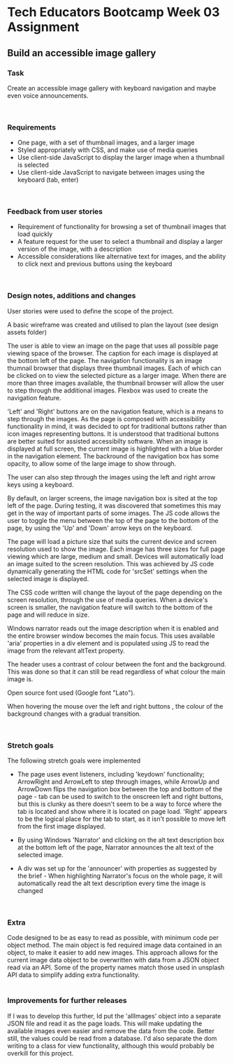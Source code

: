 # Tech Educators Bootcamp Week 03 Assignment

## Build an accessible image gallery

### Task

Create an accessible image gallery with keyboard navigation and maybe even voice announcements.

<br>

### Requirements

- One page, with a set of thumbnail images, and a larger image
- Styled appropriately with CSS, and make use of media queries
- Use client-side JavaScript to display the larger image when a thumbnail is selected
- Use client-side JavaScript to navigate between images using the keyboard (tab, enter)
<br>

### Feedback from user stories

- Requirement of functionality for browsing a set of thumbnail images that load quickly
- A feature request for the user to select a thumbnail and display a larger version of the image, with a description
- Accessible considerations like alternative text for images, and the ability to click next and previous buttons using the keyboard
<br>


### Design notes, additions and changes

User stories were used to define the scope of the project.

A basic wireframe was created and utilised to plan the layout (see design assets folder)

The user is able to view an image on the page that uses all possible page viewing space of the browser. The caption for each image is displayed at the bottom left of the page. 
The navigation functionality is an image thumnail browser that displays three thumbnail images. Each of which can be clicked on to view the selected picture as a larger image. When there are more than three images available, the thumbnail browser will allow the user to step through the additional images. Flexbox was used to create the navigation feature.

'Left' and 'Right' buttons are on the navigation feature, which is a means to step through the images. As the page is composed with accessibility functionality in mind, it was decided to opt for traditional buttons rather than icon images representing buttons. It is understood that traditional buttons are better suited for assisted accessibilty software. When an image is displayed at full screen, the current image is highlighted with a blue border in the navigation element. The backround of the navigation box has some opacity, to allow some of the large image to show through.

The user can also step through the images using the left and right arrow keys using a keyboard.

By default, on larger screens, the image navigation box is sited at the top left of the page. During testing, it was discovered that sometimes this may get in the way of important parts of some images. The JS code allows the user to toggle the menu between the top of the page to the bottom of the page, by using the 'Up' and 'Down' arrow keys on the keyboard.

The page will load a picture size that suits the current device and screen resolution used to show the image. Each image has three sizes for full page viewing which are large, medium and small. Devices will automatically load an image suited to the screen resolution. This was achieved by JS code dynamically generating the HTML code for 'srcSet' settings when the selected image is displayed.

The CSS code written will change the layout of the page depending on the screen resolution, through the use of media queries. When a device's screen is smaller, the navigation feature will switch to the bottom of the page and will reduce in size.

Windows narrator reads out the image description when it is enabled and the entire browser window becomes the main focus. This uses available 'aria' properties in a div element and is populated using JS to read the image from the relevant altText property.

The header uses a contrast of colour between the font and the background. This was done so that it can still be read regardless of what colour the main image is.

Open source font used (Google font "Lato").

When hovering the mouse over the left and right buttons , the colour of the background changes with a gradual transition.

<br>


### Stretch goals

The following stretch goals were implemented

- The page uses event listeners, including 'keydown' functionality; ArrowRight and ArrowLeft to step through images, while ArrowUp and ArrowDown flips the navigation box between the top and bottom of the page - tab can be used to switch to the onscreen left and right buttons, but this is clunky as there doesn't seem to be a way to force where the tab is located and show where it is located on page load. 'Right' appears to be the logical place for the tab to start, as it isn't possible to move left from the first image displayed.

- By using Windows 'Narrator' and clicking on the alt text description box at the bottom left of the page, Narrator announces the alt text of the selected image.

- A div was set up for the 'announcer' with properties as suggested by the brief - When highlighting Narrator's focus on the whole page, it will automatically read the alt text description every time the image is changed

<br>

### Extra

Code designed to be as easy to read as possible, with minimum code per object method.
The main object is fed required image data contained in an object, to make it easier to add new images. This approach allows for the current image data object to be overwritten with data from a JSON object read via an API. Some of the property names match those used in unsplash API data to simplify adding extra functionality.
<br>
<br>

### Improvements for further releases

If I was to develop this further, Id put the 'allImages' object into a separate JSON file and read it as the page loads. This will make updating the available images even easier and remove the data from the code. Better still, the values could be read from a database. I'd also separate the dom writing to a class for view functionality, although this would probably be overkill for this project.



